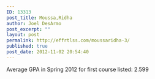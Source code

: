 ```yaml
---
ID: 13313
post_title: Moussa,Ridha
author: Joel DesArmo
post_excerpt: ""
layout: post
permalink: http://effrtlss.com/moussaridha-3/
published: true
post_date: 2012-11-02 20:54:40
---
```

<p>Average GPA in Spring 2012 for first course listed: 2.599</p>